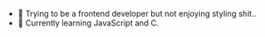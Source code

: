- 👋 Trying to be a frontend developer but not enjoying styling shit..
- 🌱 Currently learning JavaScript and C.

<!---
Near99/Near99 is a ✨ special ✨ repository because its `README.md` (this file) appears on your GitHub profile.
You can click the Preview link to take a look at your changes.
--->
